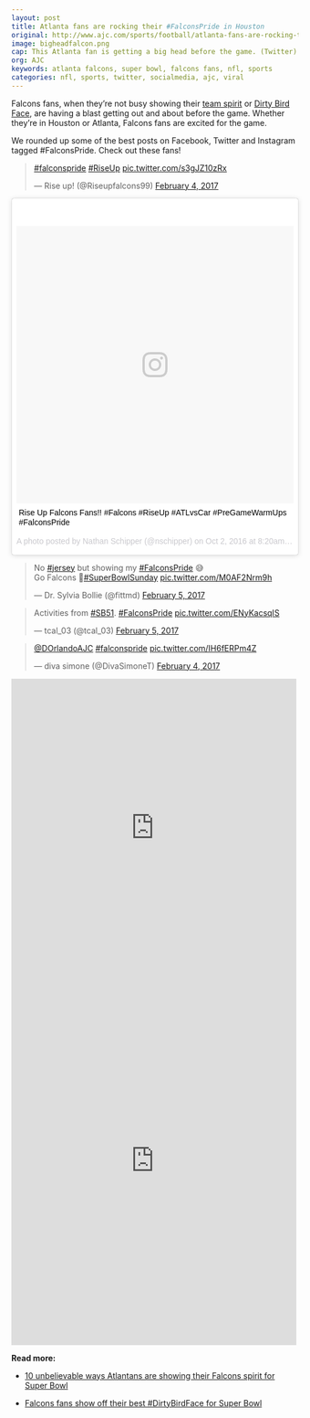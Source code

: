```yaml
---
layout: post
title: Atlanta fans are rocking their #FalconsPride in Houston
original: http://www.ajc.com/sports/football/atlanta-fans-are-rocking-their-falconspride-houston/5fWQKldDwIWaeU2EP4MKxL/
image: bigheadfalcon.png
cap: This Atlanta fan is getting a big head before the game. (Twitter)
org: AJC
keywords: atlanta falcons, super bowl, falcons fans, nfl, sports
categories: nfl, sports, twitter, socialmedia, ajc, viral
---
```


Falcons fans, when they’re not busy showing their [team spirit](http://www.ajc.com/sports/unbelievable-ways-atlantans-are-showing-their-falcons-spirit-for-super-bowl/TJ46UghrypjznRELRISo0M/) or [Dirty Bird Face](http://www.ajc.com/sports/falcons-fans-show-off-their-best-dirtybirdface-for-super-bowl/zda6evGsyYXgv0q0bTWKKL/), are having a blast getting out and about before the game. Whether they’re in Houston or Atlanta, Falcons fans are excited for the game. 

<!--break-->

We rounded up some of the best posts on Facebook, Twitter and Instagram tagged #FalconsPride. Check out these fans!

<blockquote class="twitter-tweet" data-lang="en"><p lang="und" dir="ltr"><a href="https://twitter.com/hashtag/falconspride?src=hash">#falconspride</a> <a href="https://twitter.com/hashtag/RiseUp?src=hash">#RiseUp</a> <a href="https://t.co/s3gJZ10zRx">pic.twitter.com/s3gJZ10zRx</a></p>&mdash; Rise up! (@Riseupfalcons99) <a href="https://twitter.com/Riseupfalcons99/status/827979774937165826">February 4, 2017</a></blockquote>
<script async src="//platform.twitter.com/widgets.js" charset="utf-8"></script>

<blockquote class="instagram-media" data-instgrm-captioned data-instgrm-version="7" style=" background:#FFF; border:0; border-radius:3px; box-shadow:0 0 1px 0 rgba(0,0,0,0.5),0 1px 10px 0 rgba(0,0,0,0.15); margin: 1px; max-width:658px; padding:0; width:99.375%; width:-webkit-calc(100% - 2px); width:calc(100% - 2px);"><div style="padding:8px;"> <div style=" background:#F8F8F8; line-height:0; margin-top:40px; padding:50.0% 0; text-align:center; width:100%;"> <div style=" background:url(data:image/png;base64,iVBORw0KGgoAAAANSUhEUgAAACwAAAAsCAMAAAApWqozAAAABGdBTUEAALGPC/xhBQAAAAFzUkdCAK7OHOkAAAAMUExURczMzPf399fX1+bm5mzY9AMAAADiSURBVDjLvZXbEsMgCES5/P8/t9FuRVCRmU73JWlzosgSIIZURCjo/ad+EQJJB4Hv8BFt+IDpQoCx1wjOSBFhh2XssxEIYn3ulI/6MNReE07UIWJEv8UEOWDS88LY97kqyTliJKKtuYBbruAyVh5wOHiXmpi5we58Ek028czwyuQdLKPG1Bkb4NnM+VeAnfHqn1k4+GPT6uGQcvu2h2OVuIf/gWUFyy8OWEpdyZSa3aVCqpVoVvzZZ2VTnn2wU8qzVjDDetO90GSy9mVLqtgYSy231MxrY6I2gGqjrTY0L8fxCxfCBbhWrsYYAAAAAElFTkSuQmCC); display:block; height:44px; margin:0 auto -44px; position:relative; top:-22px; width:44px;"></div></div> <p style=" margin:8px 0 0 0; padding:0 4px;"> <a href="https://www.instagram.com/p/BLELtiugzUs/" style=" color:#000; font-family:Arial,sans-serif; font-size:14px; font-style:normal; font-weight:normal; line-height:17px; text-decoration:none; word-wrap:break-word;" target="_blank">Rise Up Falcons Fans!! #Falcons #RiseUp #ATLvsCar #PreGameWarmUps #FalconsPride</a></p> <p style=" color:#c9c8cd; font-family:Arial,sans-serif; font-size:14px; line-height:17px; margin-bottom:0; margin-top:8px; overflow:hidden; padding:8px 0 7px; text-align:center; text-overflow:ellipsis; white-space:nowrap;">A photo posted by Nathan Schipper (@nschipper) on <time style=" font-family:Arial,sans-serif; font-size:14px; line-height:17px;" datetime="2016-10-02T15:20:53+00:00">Oct 2, 2016 at 8:20am PDT</time></p></div></blockquote>
<script async defer src="//platform.instagram.com/en_US/embeds.js"></script>

<blockquote class="twitter-tweet" data-lang="en"><p lang="en" dir="ltr">No <a href="https://twitter.com/hashtag/jersey?src=hash">#jersey</a> but showing my <a href="https://twitter.com/hashtag/FalconsPride?src=hash">#FalconsPride</a> 😅<br>Go Falcons 🙌<a href="https://twitter.com/hashtag/SuperBowlSunday?src=hash">#SuperBowlSunday</a> <a href="https://t.co/M0AF2Nrm9h">pic.twitter.com/M0AF2Nrm9h</a></p>&mdash; Dr. Sylvia Bollie (@fittmd) <a href="https://twitter.com/fittmd/status/828315847189995520">February 5, 2017</a></blockquote>
<script async src="//platform.twitter.com/widgets.js" charset="utf-8"></script>

<blockquote class="twitter-tweet" data-lang="en"><p lang="en" dir="ltr">Activities from <a href="https://twitter.com/hashtag/SB51?src=hash">#SB51</a>. <a href="https://twitter.com/hashtag/FalconsPride?src=hash">#FalconsPride</a> <a href="https://t.co/ENyKacsqIS">pic.twitter.com/ENyKacsqIS</a></p>&mdash; tcal_03 (@tcal_03) <a href="https://twitter.com/tcal_03/status/828092694186586112">February 5, 2017</a></blockquote>
<script async src="//platform.twitter.com/widgets.js" charset="utf-8"></script>

<blockquote class="twitter-tweet" data-lang="en"><p lang="und" dir="ltr"><a href="https://twitter.com/DOrlandoAJC">@DOrlandoAJC</a> <a href="https://twitter.com/hashtag/falconspride?src=hash">#falconspride</a> <a href="https://t.co/IH6fERPm4Z">pic.twitter.com/IH6fERPm4Z</a></p>&mdash; diva simone (@DivaSimoneT) <a href="https://twitter.com/DivaSimoneT/status/827987230270558208">February 4, 2017</a></blockquote>
<script async src="//platform.twitter.com/widgets.js" charset="utf-8"></script>

<iframe src="https://www.facebook.com/plugins/post.php?href=https%3A%2F%2Fwww.facebook.com%2Fseanwpatrick%2Fposts%2F10154929827114400&width=500" width="500" height="521" style="border:none;overflow:hidden" scrolling="no" frameborder="0" allowTransparency="true"></iframe>

<iframe src="https://www.facebook.com/plugins/post.php?href=https%3A%2F%2Fwww.facebook.com%2Ftoyafitness4life%2Fposts%2F677481315757998%3A0&width=500" width="500" height="646" style="border:none;overflow:hidden" scrolling="no" frameborder="0" allowTransparency="true"></iframe>

**Read more:**

- [10 unbelievable ways Atlantans are showing their Falcons spirit for Super Bowl](http://www.ajc.com/sports/unbelievable-ways-atlantans-are-showing-their-falcons-spirit-for-super-bowl/TJ46UghrypjznRELRISo0M/)  

- [Falcons fans show off their best #DirtyBirdFace for Super Bowl](http://www.ajc.com/sports/falcons-fans-show-off-their-best-dirtybirdface-for-super-bowl/zda6evGsyYXgv0q0bTWKKL/)